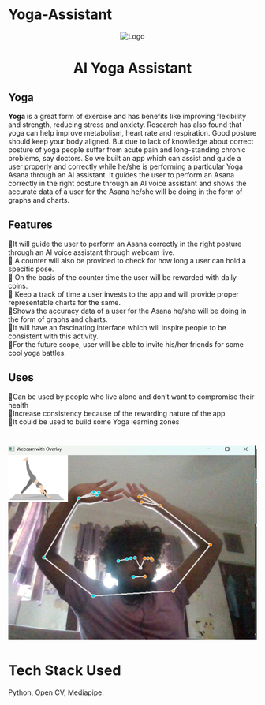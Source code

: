 # Yoga-Assistant
<div align="center">
   <img alt="Logo" src="https://user-images.githubusercontent.com/90816300/174459628-275795d3-8ef7-4248-af3f-6dd82859299a.png" />
</div>

<h1 align="center">
AI Yoga Assistant
</h1>    

## Yoga

<b>Yoga </b> is a great form of exercise and has benefits like improving flexibility and strength, reducing stress and anxiety. Research has also found that yoga can help improve metabolism, heart rate and respiration. Good posture should keep your body aligned. But due to lack of knowledge about correct posture of yoga people suffer from acute pain and long-standing chronic problems, say doctors. 
So we built an app which can assist and guide a user properly and correctly while he/she is performing a particular Yoga Asana through an AI assistant. 
It guides the user to perform an Asana correctly in the right posture through an AI voice assistant and shows the accurate data of a user for the Asana he/she will be doing in the form of graphs and charts.

## Features

🧘It will guide the user to perform an Asana correctly in the right posture through an AI voice assistant through webcam live. <br>
🧘 A counter will also be provided to check for how long a user can hold a specific pose.<br>
🧘 On the basis of the counter time the user will be rewarded with daily coins.<br>
🧘 Keep a track of time a user invests to the app  and will provide proper representable charts for the same.<br>
🧘Shows the accuracy data of a user for the Asana he/she will be doing in the form of graphs and charts.<br>
🧘It will have an fascinating interface which will inspire people to be consistent with this activity.<br>
🧘For the future scope, user will be able to invite his/her friends for some cool yoga battles. <br>


## Uses

🌟Can be used by people who live alone and don’t want to compromise their health <br>
🌟Increase consistency because of the rewarding nature of the app <br>
🌟It could be used to build some Yoga learning zones<be>

<h1 align="center">
<img src =yoga%20pose.png>
</h1>    

# Tech Stack Used
Python, Open CV, Mediapipe.
